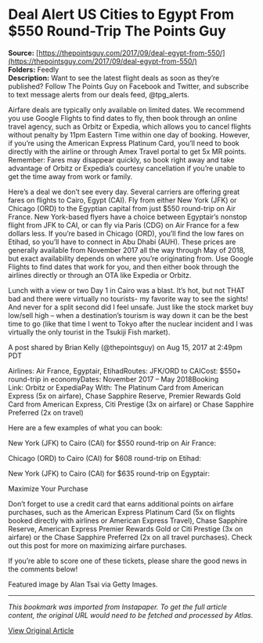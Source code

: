 # Deal Alert US Cities to Egypt From $550 Round-Trip The Points Guy

**Source:** [https://thepointsguy.com/2017/09/deal-egypt-from-550/](https://thepointsguy.com/2017/09/deal-egypt-from-550/)  
**Folders:** Feedly  
**Description:** Want to see the latest flight deals as soon as they’re published? Follow The Points Guy on Facebook and Twitter, and subscribe to text message alerts from our deals feed, @tpg_alerts.

Airfare deals are typically only available on limited dates. We recommend you use Google Flights to find dates to fly, then book through an online travel agency, such as Orbitz or Expedia, which allows you to cancel flights without penalty by 11pm Eastern Time within one day of booking. However, if you’re using the American Express Platinum Card, you’ll need to book directly with the airline or through Amex Travel portal to get 5x MR points. Remember: Fares may disappear quickly, so book right away and take advantage of Orbitz or Expedia’s courtesy cancellation if you’re unable to get the time away from work or family.

Here’s a deal we don’t see every day. Several carriers are offering great fares on flights to Cairo, Egypt (CAI). Fly from either New York (JFK) or Chicago (ORD) to the Egyptian capital from just $550 round-trip on Air France. New York-based flyers have a choice between Egyptair’s nonstop flight from JFK to CAI, or can fly via Paris (CDG) on Air France for a few dollars less. If you’re based in Chicago (ORD), you’ll find the low fares on Etihad, so you’ll have to connect in Abu Dhabi (AUH). These prices are generally available from November 2017 all the way through May of 2018, but exact availability depends on where you’re originating from. Use Google Flights to find dates that work for you, and then either book through the airlines directly or through an OTA like Expedia or Orbitz.

Lunch with a view or two  Day 1 in Cairo was a blast. It’s hot, but not THAT bad and there were virtually no tourists- my favorite way to see the sights! And never for a split second did I feel unsafe. Just like the stock market buy low/sell high – when a destination’s tourism is way down it can be the best time to go (like that time I went to Tokyo after the nuclear incident and I was virtually the only tourist in the Tsukiji Fish market).

A post shared by Brian Kelly (@thepointsguy) on Aug 15, 2017 at 2:49pm PDT

Airlines: Air France, Egyptair, EtihadRoutes: JFK/ORD to CAICost: $550+ round-trip in economyDates: November 2017 – May 2018Booking Link: Orbitz or ExpediaPay With: The Platinum Card from American Express (5x on airfare), Chase Sapphire Reserve, Premier Rewards Gold Card from American Express, Citi Prestige (3x on airfare) or Chase Sapphire Preferred (2x on travel)

Here are a few examples of what you can book:

New York (JFK) to Cairo (CAI) for $550 round-trip on Air France:

Chicago (ORD) to Cairo (CAI) for $608 round-trip on Etihad:

New York (JFK) to Cairo (CAI) for $635 round-trip on Egyptair:

Maximize Your Purchase

Don’t forget to use a credit card that earns additional points on airfare purchases, such as the American Express Platinum Card (5x on flights booked directly with airlines or American Express Travel), Chase Sapphire Reserve, American Express Premier Rewards Gold or Citi Prestige (3x on airfare) or the Chase Sapphire Preferred (2x on all travel purchases). Check out this post for more on maximizing airfare purchases.

If you’re able to score one of these tickets, please share the good news in the comments below!

Featured image by Alan Tsai via Getty Images.


---

*This bookmark was imported from Instapaper. To get the full article content, the original URL would need to be fetched and processed by Atlas.*

[View Original Article](https://thepointsguy.com/2017/09/deal-egypt-from-550/)